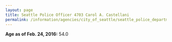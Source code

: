 ```yaml
---
layout: page
title: Seattle Police Officer 4703 Carol A. Castellani
permalink: /information/agencies/city_of_seattle/seattle_police_department/copbook/4703/
---
```


**Age as of Feb. 24, 2016:** 54.0
